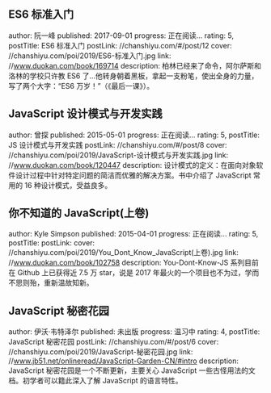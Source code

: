 ## ES6 标准入门

author: 阮一峰
published: 2017-09-01
progress: 正在阅读...
rating: 5,
postTitle: ES6 标准入门
postLink: //chanshiyu.com/#/post/12
cover: //chanshiyu.com/poi/2019/ES6-标准入门.jpg
link: //www.duokan.com/book/169714
description: 柏林已经来了命令，阿尔萨斯和洛林的学校只许教 ES6 了...他转身朝着黑板，拿起一支粉笔，使出全身的力量，写了两个大字：“ES6 万岁！”（《最后一课》）。

## JavaScript 设计模式与开发实践

author: 曾探
published: 2015-05-01
progress: 正在阅读...
rating: 5,
postTitle: JS 设计模式与开发实践
postLink: //chanshiyu.com/#/post/8
cover: //chanshiyu.com/poi/2019/JavaScript-设计模式与开发实践.jpg
link: //www.duokan.com/book/120447
description: 设计模式的定义：在面向对象软件设计过程中针对特定问题的简洁而优雅的解决方案。书中介绍了 JavaScript 常用的 16 种设计模式，受益良多。

## 你不知道的 JavaScript(上卷)

author: Kyle Simpson
published: 2015-04-01
progress: 正在阅读...
rating: 5,
postTitle:
postLink:
cover: //chanshiyu.com/poi/2019/You_Dont_Know_JavaScript(上卷).jpg
link: //www.duokan.com/book/102758
description: You-Dont-Know-JS 系列目前在 Github 上已获得近 7.5 万 star，说是 2017 年最火的一个项目也不为过，学而不思则殆，重新温故知新。

## JavaScript 秘密花园

author: 伊沃·韦特泽尔
published: 未出版
progress: 温习中
rating: 4,
postTitle: JavaScript 秘密花园
postLink: //chanshiyu.com/#/post/6
cover: //chanshiyu.com/poi/2019/JavaScript-秘密花园.jpg
link: //www.jb51.net/onlineread/JavaScript-Garden-CN/#intro
description: JavaScript 秘密花园是一个不断更新，主要关心 JavaScript 一些古怪用法的文档。初学者可以籍此深入了解 JavaScript 的语言特性。
